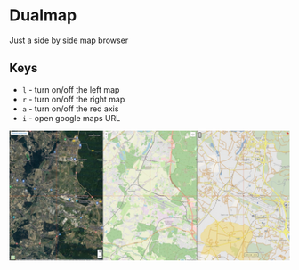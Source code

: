 # Dualmap #
Just a side by side map browser

## Keys ##

- `l` - turn on/off the left map
- `r` - turn on/off the right map
- `a` - turn on/off the red axis
- `i` - open google maps URL



![Dualmap screenshot](./doc/dualmap-screenshot.jpeg)
